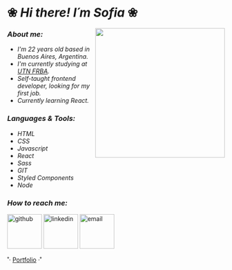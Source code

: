 # ❀ _Hi there! I´m Sofia_ ❀
<img src='https://media.giphy.com/media/3oKIPnAiaMCws8nOsE/giphy.gif' width='300' align='right'></img>

### _About me:_
* _I'm 22 years old based in Buenos Aires, Argentina._
* _I'm currently studying at <a href="https://www.frba.utn.edu.ar/">UTN FRBA</a>._
* _Self-taught frontend developer, looking for my first job._
* _Currently learning React._


### _Languages & Tools:_
* _HTML_
* _CSS_
* _Javascript_
* _React_
* _Sass_
* _GIT_
* _Styled Components_
* _Node_


### _How to reach me:_
<p align="left">
	<a href="https://github.com/Sosasofia?tab=repositories" target="_blank"><img width='80px' alt="github" src="https://img.icons8.com/clouds/100/000000/github.png"/></a>
	<a href="https://www.linkedin.com/in/sofia-sosa" target="_blank"><img width='80px' alt="linkedin" src="https://img.icons8.com/clouds/100/000000/linkedin.png"/></a>
	<a href="mailto:sosasofiabeatriz@gmail.com"><img width='80px' alt="email"src="https://img.icons8.com/clouds/100/000000/gmail.png"/></a>
</p>


˚· <a href="https://portfolio-sosasofia.vercel.app/">Portfolio</a> ·˚
